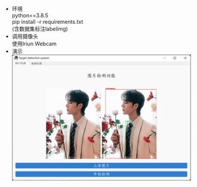 - 环境  
python==3.8.5  
pip install -r requirements.txt  
(含数据集标注labelimg)
- 调用摄像头  
使用Iriun Webcam  
- 演示  
![image](yanshi.png)